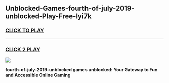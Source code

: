 
## Unblocked-Games-fourth-of-july-2019-unblocked-Play-Free-lyi7k
<h3>
<a href="https://premium76.site?title=fourth-of-july-2019-unblocked&ref=21A">CLICK TO PLAY</a></h3>
<hr>

<h3>
<a href="https://premium76.site?title=fourth-of-july-2019-unblocked&ref=21A">CLICK 2 PLAY</a>
  
</h3>

<a href="https://premium76.site?title=fourth-of-july-2019-unblocked&ref=21A"><img src="https://clearcache.store/games.png"></a>


**fourth-of-july-2019-unblocked games unblocked: Your Gateway to Fun and Accessible Online Gaming**
